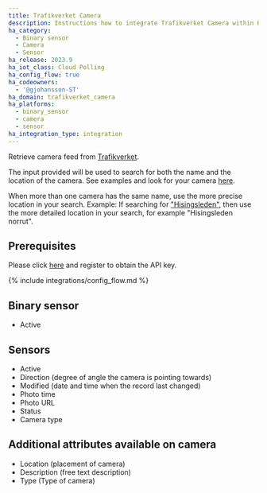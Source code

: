 ```yaml
---
title: Trafikverket Camera
description: Instructions how to integrate Trafikverket Camera within Home Assistant.
ha_category:
  - Binary sensor
  - Camera
  - Sensor
ha_release: 2023.9
ha_iot_class: Cloud Polling
ha_config_flow: true
ha_codeowners:
  - '@gjohansson-ST'
ha_domain: trafikverket_camera
ha_platforms:
  - binary_sensor
  - camera
  - sensor
ha_integration_type: integration
---
```


Retrieve camera feed from [Trafikverket](https://www.trafikverket.se/).

The input provided will be used to search for both the name and the location of the camera. See examples and look for your camera [here](https://www.trafikverket.se/trafikinformation/vag/?TrafficType=personalTraffic&map=0%2F650778%2F7200000%2F&Layers=TrafficCameras%2B=).

When more than one camera has the same name, use the more precise location in your search. Example: If searching for ["Hisingsleden"](https://www.trafikverket.se/trafikinformation/vag/?TrafficType=personalTraffic&map=12%2F312855%2F6401262.65%2F&Layers=TrafficCameras%2B=), then use the more detailed location in your search, for example "Hisingsleden norrut".

## Prerequisites

Please click [here](https://api.trafikinfo.trafikverket.se/) and register to obtain the API key.

{% include integrations/config_flow.md %}

## Binary sensor

- Active

## Sensors

- Active
- Direction (degree of angle the camera is pointing towards)
- Modified (date and time when the record last changed)
- Photo time
- Photo URL
- Status
- Camera type

## Additional attributes available on camera

- Location (placement of camera)
- Description (free text description)
- Type (Type of camera)

